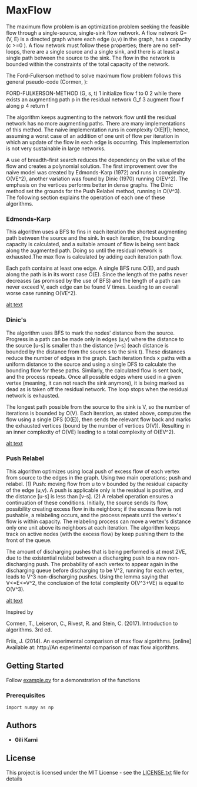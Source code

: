 # MaxFlow


The maximum flow problem is an optimization problem seeking the feasible flow through a single-source, single-sink flow network. A flow network G=(V, E) is a directed graph where each edge (u,v) in the graph, has a capacity (c >=0 ). A flow network must follow these properties; there are no self-loops, there are a single source and a single sink, and there is at least a single path between the source to the sink. The flow in the network is bounded within the constraints of the total capacity of the network. 

The Ford-Fulkerson method to solve maximum flow problem follows this general pseudo-code (Cormen, ):

FORD-FULKERSON-METHOD (G, s, t)
1  initialize flow f to 0
2  while there exists an augmenting path p in the residual network G_f
3     augment flow f along p
4  return f

The algorithm keeps augmenting to the network flow until the residual network has no more augmenting paths. There are many implementations of this method. The naive implementation runs in complexity O(E|f|); hence, assuming a worst case of an addition of one unit of flow per iteration in which an update of the flow in each edge is occurring. This implementation is not very sustainable in large networks. 

A use of breadth-first search reduces the dependency on the value of the flow and creates a polynomial solution. The first improvement over the naive model was created by Edmonds-Karp (1972) and runs in complexity O(VE^2), another variation was found by Dinic (1970) running O(EV^2). The emphasis on the vertices performs better in dense graphs. The Dinic method set the grounds for the Push Relabel method, running in O(V^3). The following section explains the operation of each one of these algorithms.

### Edmonds-Karp
  This algorithm uses a BFS to fins in each iteration the shortest augmenting path between the source and the sink. In each iteration, the bounding capacity is calculated, and a suitable amount of flow is being sent back along the augmented path. Doing so until the residual network is exhausted.The max flow is calculated by adding each iteration path flow.

   Each path contains at least one edge. A single BFS runs O(E), and push along the path is in its worst case O(E). Since the length of the paths never decreases (as promised by the use of BFS) and the length of a path can never exceed V, each edge can be found V times. Leading to an overall worse case running O(VE^2). 
   
[alt text](http://url/to/img.png)

### Dinic's
  The algorithm uses BFS to mark the nodes' distance from the source. Progress in a path can be made only in edges (u,v) where the distance to the source [u-s] is smaller than the distance [v-s] (each distance is bounded by the distance from the source s to the sink t). These distances reduce the number of edges in the graph. Each iteration finds x paths with a uniform distance to the source and using a single DFS to calculate the bounding flow for these paths. Similarly, the calculated flow is sent back, and the process repeats. Once all possible edges where used in a given vertex (meaning, it can not reach the sink anymore), it is being marked as dead as is taken off the residual network. The loop stops when the residual network is exhausted. 


  The longest path possible from the source to the sink is V, so the number of iterations is bounded by O(V). Each iteration, as stated above, computes the flow using a single DFS (O(E)), then sends the relevant flow back and marks the exhausted vertices (bound by the number of vertices O(V)). Resulting in an inner complexity of O(VE) leading to a total complexity of O(EV^2).  

[alt text](http://url/to/img.png)

### Push Relabel
  This algorithm optimizes using local push of excess flow of each vertex from source to the edges in the graph. Using two main operations; push and relabel. (1) Push: moving flow from u to v bounded by the residual capacity of the edge (u,v). A push is applicable only is the residual is positive, and the distance [u-s] is less than [v-s]. (2) A relabel operation ensures a continuation of these conditions. Initially, the source sends its flow, possibility creating excess flow in its neighbors; if the excess flow is not pushable, a relabeling occurs, and the process repeats until the vertex's flow is within capacity. The relabeling process can move a vertex's distance only one unit above its neighbors at each iteration. The algorithm keeps track on active nodes (with the excess flow) by keep pushing them to the front of the queue.
  
  The amount of discharging pushes that is being performed is at most 2VE, due to the existential relabel between a discharging push to a new non-discharging push. The probability of each vertex to appear again in the discharging queue before discharging to be V^2, running for each vertex, leads to V^3 non-discharging pushes. Using the lemma saying that V<=E<=V^2, the conclusion of the total complexity O(V^3+VE) is equal to O(V^3).


[alt text](http://url/to/img.png)

Inspired by 

Cormen, T., Leiseron, C., Rivest, R. and Stein, C. (2017). Introduction to algorithms. 3rd ed.

Friis, J. (2014). An experimental comparison of max flow algorithms. [online] Available at: http://An experimental comparison of max flow algorithms.

## Getting Started

Follow [example.py](example.py) for a demonstration of the functions

### Prerequisites

```
import numpy as np
```


## Authors

* **Gili Karni** 


## License

This project is licensed under the MIT License - see the [LICENSE.txt](LICENSE.txt) file for details

